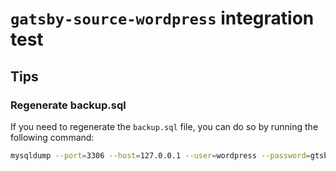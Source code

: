 # `gatsby-source-wordpress` integration test

## Tips

### Regenerate backup.sql

If you need to regenerate the `backup.sql` file, you can do so by running the following command:

```bash
mysqldump --port=3306 --host=127.0.0.1 --user=wordpress --password=gtsb-wp-dckr-user --no-tablespaces --skip-extended-insert wordpress > ./docker/seed/backup.sql
```
